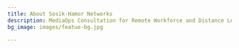 ```yaml
---
title: About Sosik-Hamor Networks
description: MediaOps Consultation for Remote Workforce and Distance Learning
bg_image: images/featue-bg.jpg

---
```


